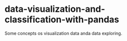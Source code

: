 # data-visualization-and-classification-with-pandas

Some concepts os visualization data anda data exploring.
